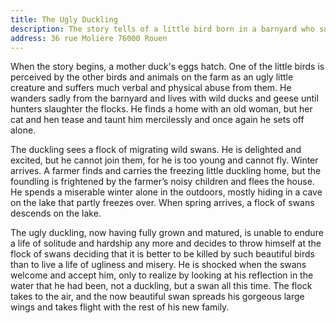 ```yaml
---
title: The Ugly Duckling
description: The story tells of a little bird born in a barnyard who suffers abuse from the others around him until, much to his delight (and to the surprise of others), he matures into a beautiful swan, the most beautiful bird of all.
address: 36 rue Molière 76000 Rouen
---
```


When the story begins, a mother duck's eggs hatch. One of the little birds is perceived by the other birds and animals on the farm as an ugly little creature and suffers much verbal and physical abuse from them. He wanders sadly from the barnyard and lives with wild ducks and geese until hunters slaughter the flocks. He finds a home with an old woman, but her cat and hen tease and taunt him mercilessly and once again he sets off alone.

The duckling sees a flock of migrating wild swans. He is delighted and excited, but he cannot join them, for he is too young and cannot fly. Winter arrives. A farmer finds and carries the freezing little duckling home, but the foundling is frightened by the farmer’s noisy children and flees the house. He spends a miserable winter alone in the outdoors, mostly hiding in a cave on the lake that partly freezes over. When spring arrives, a flock of swans descends on the lake.

The ugly duckling, now having fully grown and matured, is unable to endure a life of solitude and hardship any more and decides to throw himself at the flock of swans deciding that it is better to be killed by such beautiful birds than to live a life of ugliness and misery. He is shocked when the swans welcome and accept him, only to realize by looking at his reflection in the water that he had been, not a duckling, but a swan all this time. The flock takes to the air, and the now beautiful swan spreads his gorgeous large wings and takes flight with the rest of his new family. 